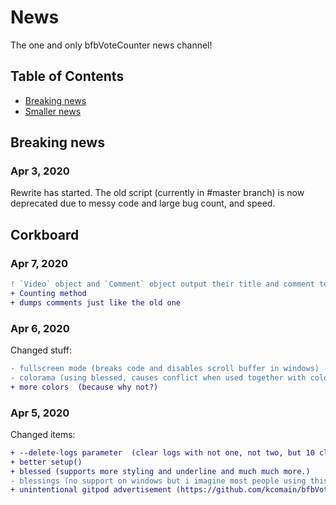 # News
The one and only bfbVoteCounter news channel! 

## Table of Contents
- [Breaking news](#breaking-news)
- [Smaller news](#corkboard)

## Breaking news
### Apr 3, 2020
Rewrite has started. The old script (currently in #master branch) is now deprecated due to messy code and large bug count, and speed.

## Corkboard
### Apr 7, 2020
```diff
! `Video` object and `Comment` object output their title and comment text respectively 
+ Counting method
+ dumps comments just like the old one
```

### Apr 6, 2020
Changed stuff:
```diff
- fullscreen mode (breaks code and disables scroll buffer in windows)
- colorama (using blessed, causes conflict when used together with colorama and blessed.)
+ more colors  (because why not?)
```

### Apr 5, 2020
Changed items:
```diff
+ --delete-logs parameter  (clear logs with not one, not two, but 10 clicks. Faster than deleting yourself :wink:)
+ better setup() 
+ blessed (supports more styling and underline and much much more.)
- blessings (no support on windows but i imagine most people using this thing will run windows so :P)
+ unintentional gitpod advertisement (https://github.com/kcomain/bfbVoteCounter/commit/927f3ab40eebc191074a053a99fdf56ae19da8fe)
```
